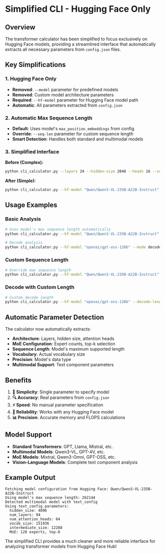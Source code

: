 # Simplified CLI - Hugging Face Only

## Overview

The transformer calculator has been simplified to focus exclusively on Hugging Face models, providing a streamlined interface that automatically extracts all necessary parameters from `config.json` files.

## Key Simplifications

### 1. Hugging Face Only
- **Removed**: `--model` parameter for predefined models
- **Removed**: Custom model architecture parameters
- **Required**: `--hf-model` parameter for Hugging Face model path
- **Automatic**: All parameters extracted from `config.json`

### 2. Automatic Max Sequence Length
- **Default**: Uses model's `max_position_embeddings` from config
- **Override**: `--seq-len` parameter for custom sequence length
- **Smart Detection**: Handles both standard and multimodal models

### 3. Simplified Interface

**Before (Complex):**
```bash
python cli_calculator.py --layers 24 --hidden-size 2048 --heads 16 --seq-len 2048 --batch-size 4 --mode prefill --table memory
```

**After (Simple):**
```bash
python cli_calculator.py --hf-model "Qwen/Qwen3-VL-235B-A22B-Instruct" --mode prefill --table memory
```

## Usage Examples

### Basic Analysis
```bash
# Uses model's max sequence length automatically
python cli_calculator.py --hf-model "Qwen/Qwen3-VL-235B-A22B-Instruct" --mode prefill --table memory

# Decode analysis
python cli_calculator.py --hf-model "openai/gpt-oss-120b" --mode decode --table both
```

### Custom Sequence Length
```bash
# Override max sequence length
python cli_calculator.py --hf-model "Qwen/Qwen3-VL-235B-A22B-Instruct" --seq-len 4096 --mode prefill --table memory
```

### Decode with Custom Length
```bash
# Custom decode length
python cli_calculator.py --hf-model "openai/gpt-oss-120b" --decode-length 128 --mode decode --table both
```

## Automatic Parameter Detection

The calculator now automatically extracts:

- **Architecture**: Layers, hidden size, attention heads
- **MoE Configuration**: Expert counts, top-k selection  
- **Sequence Length**: Model's maximum supported length
- **Vocabulary**: Actual vocabulary size
- **Precision**: Model's data type
- **Multimodal Support**: Text component parameters

## Benefits

1. **🎯 Simplicity**: Single parameter to specify model
2. **🔍 Accuracy**: Real parameters from `config.json`
3. **⚡ Speed**: No manual parameter specification
4. **🔧 Reliability**: Works with any Hugging Face model
5. **📊 Precision**: Accurate memory and FLOPS calculations

## Model Support

- **Standard Transformers**: GPT, Llama, Mistral, etc.
- **Multimodal Models**: Qwen3-VL, GPT-4V, etc.
- **MoE Models**: Mixtral, Qwen3-Omni, GPT-OSS, etc.
- **Vision-Language Models**: Complete text component analysis

## Example Output

```
Fetching model configuration from Hugging Face: Qwen/Qwen3-VL-235B-A22B-Instruct
Using model's max sequence length: 262144
Detected multimodal model with text_config
Using text_config parameters:
  hidden_size: 4096
  num_layers: 94
  num_attention_heads: 64
  vocab_size: 151936
  intermediate_size: 12288
  MoE: 128 experts, top-8
```

The simplified CLI provides a much cleaner and more reliable interface for analyzing transformer models from Hugging Face Hub!
